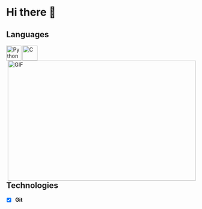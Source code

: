 # Hi there 👋

## Languages

<img align="left" src="https://camo.githubusercontent.com/cdba8457102d60f9871abc8f8c24f4254656fec6181a97fd2bf16954756556ce/68747470733a2f2f73696d706c6569636f6e732e6f72672f69636f6e732f707974686f6e2e737667" alt="Python" height="40px" data-canonical-src="https://simpleicons.org/icons/python.svg" style="max-width:100%;">

<img align="left" src="https://cdn.iconscout.com/icon/free/png-512/c-programming-569564.png" alt="C" height="40px" data-canonical-src="https://simpleicons.org/icons/c.svg" style="max-width:100%;">

<img align="right" alt="GIF" src="https://github.com/abhisheknaiidu/abhisheknaiidu/raw/master/code.gif?raw=true" width="500" height="320" style="max-width:100%;">

<br />
<br />
<br />

## Technologies
- [x] **Git**



